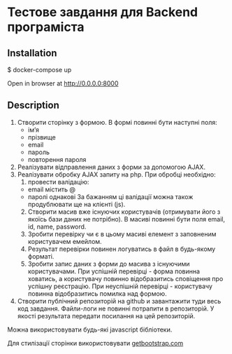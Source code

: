 # Тестове завдання для Backend програміста

## Installation
$ docker-compose up

Open in browser at http://0.0.0.0:8000

## Description

1. Створити сторінку з формою.
   В формі повинні бути наступні поля:
    - ім’я
    - прізвище
    - email
    - пароль
    - повторення пароля
2. Реалізувати відправлення даних з форми за допомогою AJAX.
3. Реалізувати обробку AJAX запиту на php.
   При обробці необхідно:
    1) провести валідацію:
    - email містить @
    - паролі однакові
   За бажанням ці валідації можна також продублювати ще на клієнті (js).
    2) Створити масив вже існуючих користувачів (отримувати його з якоїсь бази даних не потрібно). В масиві повинні бути поля email, id, name, password.
    3) Зробити перевірку чи є в цьому масиві елемент з заповненим користувачем емейлом.
    4) Результат перевірки повинен логуватись в файл в будь-якому форматі.
    5) Зробити запис даних з форми до масива з існуючими користувачами.
   При успішній перевірці - форма повинна ховатись, а користувачу повинно відобразитись сповіщення про успішну реєстрацію.
   При неуспішній перевірці - користувачу повинна відобразитись помилка над формою.
4. Створити публічний репозиторій на github и завантажити туди весь код завдання. Файли-логи не повинні потрапити в репозиторій.
   У якості результата передати посилання на цей репозиторій.

Можна використовувати будь-які javascript бібліотеки.

Для стилізації сторінки використовувати [getbootstrap.com](https://getbootstrap.com/)